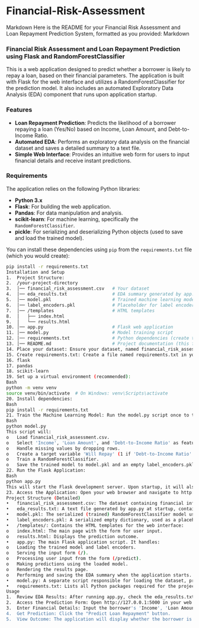 # Financial-Risk-Assessment
Markdown
Here is the README for your Financial Risk Assessment and Loan Repayment Prediction System, formatted as you provided:
Markdown
### Financial Risk Assessment and Loan Repayment Prediction using Flask and RandomForestClassifier

This is a web application designed to predict whether a borrower is likely to repay a loan, based on their financial parameters. The application is built with Flask for the web interface and utilizes a RandomForestClassifier for the prediction model. It also includes an automated Exploratory Data Analysis (EDA) component that runs upon application startup.

### Features

* **Loan Repayment Prediction**: Predicts the likelihood of a borrower repaying a loan (Yes/No) based on Income, Loan Amount, and Debt-to-Income Ratio.
* **Automated EDA**: Performs an exploratory data analysis on the financial dataset and saves a detailed summary to a text file.
* **Simple Web Interface**: Provides an intuitive web form for users to input financial details and receive instant predictions.

### Requirements

The application relies on the following Python libraries:

* **Python 3.x**
* **Flask**: For building the web application.
* **Pandas**: For data manipulation and analysis.
* **scikit-learn**: For machine learning, specifically the `RandomForestClassifier`.
* **pickle**: For serializing and deserializing Python objects (used to save and load the trained model).

You can install these dependencies using `pip` from the `requirements.txt` file (which you would create):

```bash
pip install -r requirements.txt
Installation and Setup
1.	Project Structure:
2.	/your-project-directory
3.	│── financial_risk_assessment.csv   # Your dataset
4.	│── eda_results.txt                 # EDA summary generated by app.py
5.	│── model.pkl                       # Trained machine learning model
6.	│── label_encoders.pkl              # Placeholder for label encoders (empty in this case)
7.	│── /templates                      # HTML templates
8.	│   ├── index.html
9.	│   └── results.html
10.	│── app.py                          # Flask web application
11.	│── model.py                        # Model training script
12.	│── requirements.txt                # Python dependencies (create this file)
13.	│── README.md                       # Project documentation (this file)
14.	Place your dataset: Ensure your dataset, named financial_risk_assessment.csv, is in the root directory of your project (same level as app.py and model.py).
15.	Create requirements.txt: Create a file named requirements.txt in your project root with the following content:
16.	flask
17.	pandas
18.	scikit-learn
19.	Set up a virtual environment (recommended):
Bash
python -m venv venv
source venv/bin/activate  # On Windows: venv\Scripts\activate
20.	Install dependencies:
Bash
pip install -r requirements.txt
21.	Train the Machine Learning Model: Run the model.py script once to train the RandomForestClassifier and save it as model.pkl, along with an empty label_encoders.pkl file.
Bash
python model.py
This script will:
o	Load financial_risk_assessment.csv.
o	Select 'Income', 'Loan Amount', and 'Debt-to-Income Ratio' as features.
o	Handle missing values by dropping rows.
o	Create a target variable 'Will Repay' (1 if 'Debt-to-Income Ratio' < 0.4, else 0).
o	Train a RandomForestClassifier.
o	Save the trained model to model.pkl and an empty label_encoders.pkl.
22.	Run the Flask Application:
Bash
python app.py
This will start the Flask development server. Upon startup, it will also automatically perform EDA and save the results to eda_results.txt.
23.	Access the Application: Open your web browser and navigate to http://127.0.0.1:5000.
Project Structure (Detailed)
•	financial_risk_assessment.csv: The dataset containing financial information for loan repayment prediction.
•	eda_results.txt: A text file generated by app.py at startup, containing a summary of descriptive statistics, missing values, and basic insights from the dataset.
•	model.pkl: The serialized (trained) RandomForestClassifier model used for predictions.
•	label_encoders.pkl: A serialized empty dictionary, used as a placeholder for potential label encoders, though not strictly needed for this specific model as all features are numeric.
•	/templates/: Contains the HTML templates for the web interface:
o	index.html: The main page with the form for user input.
o	results.html: Displays the prediction outcome.
•	app.py: The main Flask application script. It handles:
o	Loading the trained model and label encoders.
o	Serving the input form (/).
o	Processing user input from the form (/predict).
o	Making predictions using the loaded model.
o	Rendering the results page.
o	Performing and saving the EDA summary when the application starts.
•	model.py: A separate script responsible for loading the dataset, preprocessing it, training the RandomForestClassifier, and saving the trained model and label encoders.
•	requirements.txt: Lists all Python packages required for the project.
Usage
1.	Review EDA Results: After running app.py, check the eda_results.txt file in your project directory for a comprehensive overview of your dataset. This includes summary statistics, missing values, and data insights.
2.	Access the Prediction Form: Open http://127.0.0.1:5000 in your web browser.
3.	Enter Financial Details: Input the borrower's 'Income', 'Loan Amount', and 'Debt-to-Income Ratio' into the respective fields.
4.	Get Prediction: Click the "Predict Loan Repayment" button.
5.	View Outcome: The application will display whether the borrower is "✅ Yes, likely to repay the loan." or "❌ No, unlikely to repay the loan." based on the model's prediction.
